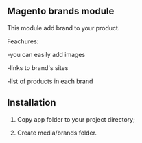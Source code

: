 ## Magento brands module

This module add brand to your product.

Feachures:

-you can easily add images

-links to brand's sites

-list of products in each brand

## Installation
1) Copy app folder to your project directory;

2) Create media/brands folder.
